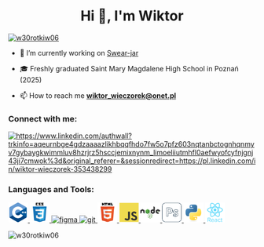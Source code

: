 <h1 align="center">Hi 👋, I'm Wiktor</h1>
<p align="left"> <a href="https://github.com/ryo-ma/github-profile-trophy"><img src="https://github-profile-trophy.vercel.app/?username=w30rotkiw06" alt="w30rotkiw06" /></a> </p>

- 🔭 I’m currently working on [Swear-jar](https://github.com/W30Rotkiw06/swear-jar)
- 🎓 Freshly graduated Saint Mary Magdalene High School in Poznań (2025)

- 📫 How to reach me **wiktor_wieczorek@onet.pl**

<h3 align="left">Connect with me:</h3>
<p align="left">
<a href="https://linkedin.com/in/https://www.linkedin.com/authwall?trkinfo=aqeurnbge4gdzaaaazlikhbqqfhdo7fw5o7pfz603nqtanbctognhqnmyv7gybaygkwimmluv8hzrjrz5hsccjemixnynm_limoeliiutmhfl0aefwyofcyfnjgnj43ji7cmwok%3d&original_referer=&sessionredirect=https://pl.linkedin.com/in/wiktor-wieczorek-353438299" target="blank"><img align="center" src="https://raw.githubusercontent.com/rahuldkjain/github-profile-readme-generator/master/src/images/icons/Social/linked-in-alt.svg" alt="https://www.linkedin.com/authwall?trkinfo=aqeurnbge4gdzaaaazlikhbqqfhdo7fw5o7pfz603nqtanbctognhqnmyv7gybaygkwimmluv8hzrjrz5hsccjemixnynm_limoeliiutmhfl0aefwyofcyfnjgnj43ji7cmwok%3d&original_referer=&sessionredirect=https://pl.linkedin.com/in/wiktor-wieczorek-353438299" height="30" width="40" /></a>
</p>

<h3 align="left">Languages and Tools:</h3>
<p align="left"> <a href="https://www.w3schools.com/cpp/" target="_blank" rel="noreferrer"> <img src="https://raw.githubusercontent.com/devicons/devicon/master/icons/cplusplus/cplusplus-original.svg" alt="cplusplus" width="40" height="40"/> </a> <a href="https://www.w3schools.com/css/" target="_blank" rel="noreferrer"> <img src="https://raw.githubusercontent.com/devicons/devicon/master/icons/css3/css3-original-wordmark.svg" alt="css3" width="40" height="40"/> </a> <a href="https://www.figma.com/" target="_blank" rel="noreferrer"> <img src="https://www.vectorlogo.zone/logos/figma/figma-icon.svg" alt="figma" width="40" height="40"/> </a> <a href="https://git-scm.com/" target="_blank" rel="noreferrer"> <img src="https://www.vectorlogo.zone/logos/git-scm/git-scm-icon.svg" alt="git" width="40" height="40"/> </a> <a href="https://www.w3.org/html/" target="_blank" rel="noreferrer"> <img src="https://raw.githubusercontent.com/devicons/devicon/master/icons/html5/html5-original-wordmark.svg" alt="html5" width="40" height="40"/> </a> <a href="https://developer.mozilla.org/en-US/docs/Web/JavaScript" target="_blank" rel="noreferrer"> <img src="https://raw.githubusercontent.com/devicons/devicon/master/icons/javascript/javascript-original.svg" alt="javascript" width="40" height="40"/> </a> <a href="https://nodejs.org" target="_blank" rel="noreferrer"> <img src="https://raw.githubusercontent.com/devicons/devicon/master/icons/nodejs/nodejs-original-wordmark.svg" alt="nodejs" width="40" height="40"/> </a> <a href="https://www.photoshop.com/en" target="_blank" rel="noreferrer"> <img src="https://raw.githubusercontent.com/devicons/devicon/master/icons/photoshop/photoshop-line.svg" alt="photoshop" width="40" height="40"/> </a> <a href="https://www.python.org" target="_blank" rel="noreferrer"> <img src="https://raw.githubusercontent.com/devicons/devicon/master/icons/python/python-original.svg" alt="python" width="40" height="40"/> </a> <a href="https://reactjs.org/" target="_blank" rel="noreferrer"> <img src="https://raw.githubusercontent.com/devicons/devicon/master/icons/react/react-original-wordmark.svg" alt="react" width="40" height="40"/> </a> </p>

<p><img align="center" src="https://github-readme-stats.vercel.app/api/top-langs?username=w30rotkiw06&show_icons=true&locale=en&layout=compact" alt="w30rotkiw06" /></p>

